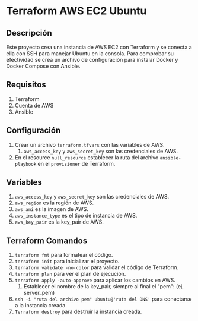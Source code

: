# Terraform AWS EC2 Ubuntu 

## Descripción

Este proyecto crea una instancia de AWS EC2 con Terraform y se conecta a ella con SSH para manejar Ubuntu en la consola. Para comprobar su efectividad se crea un archivo de configuración para instalar Docker y Docker Compose con Ansible.

## Requisitos

1. Terraform
2. Cuenta de AWS
3. Ansible

## Configuración

1. Crear un archivo `terraform.tfvars` con las variables de AWS.
   1. `aws_access_key` y `aws_secret_key` son las credenciales de AWS.
2. En el resource `null_resource` establecer la ruta del archivo `ansible-playbook` en el `provisioner` de Terraform.

## Variables

1. `aws_access_key` y `aws_secret_key` son las credenciales de AWS.
2. `aws_region` es la región de AWS.
3. `aws_ami` es la imagen de AWS.
4. `aws_instance_type` es el tipo de instancia de AWS.
5. `aws_key_pair` es la key_pair de AWS.

## Terraform Comandos

1. `terraform fmt` para formatear el código.
2. `terraform init` para inicializar el proyecto.
3. `terraform validate -no-color` para validar el código de Terraform.
4. `terraform plan` para ver el plan de ejecución.
5. `terraform apply -auto-approve` para aplicar los cambios en AWS.
   1. Establecer el nombre de la key_pair, siempre al final el "pem": (ej, server_pem)
6. `ssh -i "ruta del archivo pem" ubuntu@'ruta del DNS'` para conectarse a la instancia creada.
7. `Terraform destroy` para destruir la instancia creada.
